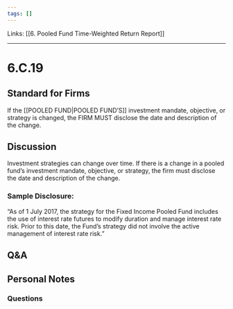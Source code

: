 ```yaml
---
tags: []
---
```

Links: [[6. Pooled Fund Time-Weighted Return Report]]
___
# 6.C.19
## Standard for Firms
If the [[POOLED FUND|POOLED FUND’S]] investment mandate, objective, or strategy is changed, the FIRM MUST disclose the date and description of the change.
## Discussion
Investment strategies can change over time. If there is a change in a pooled fund’s investment mandate, objective, or strategy, the firm must disclose the date and description of the change.

### Sample Disclosure:
“As of 1 July 2017, the strategy for the Fixed Income Pooled Fund includes the use of interest rate futures to modify duration and manage interest rate risk. Prior to this date, the Fund’s strategy did not involve the active management of interest rate risk.”
## Q&A

## Personal Notes

### Questions